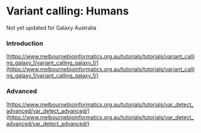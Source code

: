 
# Variant calling: Humans

<ss>Not yet updated for Galaxy Australia</ss>


### Introduction

[https://www.melbournebioinformatics.org.au/tutorials/tutorials/variant_calling_galaxy_1/variant_calling_galaxy_1/](https://www.melbournebioinformatics.org.au/tutorials/tutorials/variant_calling_galaxy_1/variant_calling_galaxy_1/)

### Advanced

[https://www.melbournebioinformatics.org.au/tutorials/tutorials/var_detect_advanced/var_detect_advanced/](https://www.melbournebioinformatics.org.au/tutorials/tutorials/var_detect_advanced/var_detect_advanced/)
